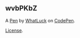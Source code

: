 wvbPKbZ
-------


A [Pen](https://codepen.io/WhatLuck/pen/wvbPKbZ) by [WhatLuck](https://codepen.io/WhatLuck) on [CodePen](https://codepen.io).

[License](https://codepen.io/license/pen/wvbPKbZ).